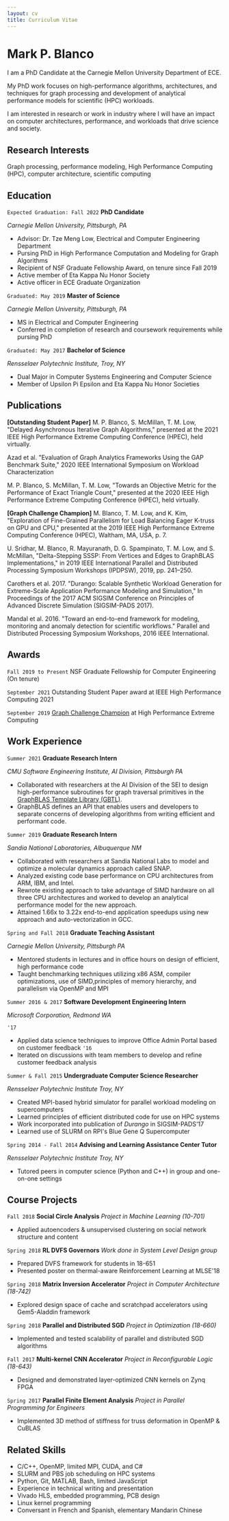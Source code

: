 ```yaml
---
layout: cv 
title: Curriculum Vitae
---
```

# Mark P. Blanco
I am a PhD Candidate at the Carnegie Mellon University Department of ECE.

My PhD work focuses on high-performance algorithms, architectures, and techniques for graph processing and development of analytical performance models for scientific (HPC) workloads.

I am interested in research or work in industry where I will have an impact on computer architectures, performance, and workloads that drive science and society.


## Research Interests
Graph processing, performance modeling, High Performance Computing (HPC), computer architecture, scientific computing


## Education

`Expected Graduation: Fall 2022`
__PhD Candidate__

*Carnegie Mellon University, Pittsburgh, PA*
<!-- `GPA: 3.92` -->
- Advisor: Dr. Tze Meng Low, Electrical and Computer Engineering Department
- Pursing PhD in High Performance Computation and Modeling for Graph Algorithms
- Recipient of NSF Graduate Fellowship Award, on tenure since Fall 2019
- Active member of Eta Kappa Nu Honor Society
- Active officer in ECE Graduate Organization

`Graduated: May 2019`
__Master of Science__

*Carnegie Mellon University, Pittsburgh, PA*
<!-- `GPA: 3.91` -->
- MS in Electrical and Computer Engineering
- Conferred in completion of research and coursework requirements while pursing PhD 

`Graduated: May 2017`
__Bachelor of Science__

*Rensselaer Polytechnic Institute, Troy, NY*
<!-- `GPA: 3.93` -->
- Dual Major in Computer Systems Engineering and Computer Science 
- Member of Upsilon Pi Epsilon and Eta Kappa Nu Honor Societies

## Publications
__\[Outstanding Student Paper\]__ M. P. Blanco, S. McMillan, T. M. Low, "Delayed Asynchronous Iterative Graph Algorithms," presented at the 2021 IEEE High Performance Extreme Computing Conference (HPEC), held virtually. 

Azad et al. "Evaluation of Graph Analytics Frameworks Using the GAP Benchmark Suite," 2020 IEEE International Symposium on Workload Characterization

M. P. Blanco, S. McMillan, T. M. Low, "Towards an Objective Metric for the Performance of Exact Triangle Count," presented at the 2020 IEEE High Performance Extreme Computing Conference (HPEC), held virtually.

__\[Graph Challenge Champion\]__ M. Blanco, T. M. Low, and K. Kim, "Exploration of Fine-Grained Parallelism for Load Balancing Eager K-truss on GPU and CPU," presented at the 2019 IEEE High Performance Extreme Computing Conference (HPEC), Waltham, MA, USA, p. 7.

U. Sridhar, M. Blanco, R. Mayuranath, D. G. Spampinato, T. M. Low, and S. McMillan, "Delta-Stepping SSSP: From Vertices and Edges to GraphBLAS Implementations," in 2019 IEEE International Parallel and Distributed Processing Symposium Workshops (IPDPSW), 2019, pp. 241–250.

Carothers et al. 2017. "Durango: Scalable Synthetic Workload Generation for Extreme-Scale Application Performance Modeling and Simulation," In Proceedings of the 2017 ACM SIGSIM Conference on Principles of Advanced Discrete Simulation (SIGSIM-PADS 2017).

Mandal et al. 2016. "Toward an end-to-end framework for modeling, monitoring and anomaly detection for scientific workflows." Parallel and Distributed Processing Symposium Workshops, 2016 IEEE International.

## Awards
`Fall 2019 to Present`
NSF Graduate Fellowship for Computer Engineering (On tenure)

`September 2021` 
Outstanding Student Paper award at IEEE High Performance Computing 2021

`September 2019`
[Graph Challenge Champion](https://graphchallenge.mit.edu/champions) at High Performance Extreme Computing

## Work Experience
`Summer 2021`
__Graduate Research Intern__

*CMU Software Engineering Institute, AI Division, Pittsburgh PA*

- Collaborated with researchers at the AI Division of the SEI to design high-performance subroutines for graph traversal primitives in the [GraphBLAS Template Library (GBTL)](https://github.com/cmu-sei/gbtl). 
- GraphBLAS defines an API that enables users and developers to separate concerns of developing algorithms from writing efficient and performant code.

`Summer 2019`
__Graduate Research Intern__

*Sandia National Laboratories, Albuquerque NM*

- Collaborated with researchers at Sandia National Labs to model and optimize
  a molecular dynamics approach called SNAP. 
- Analyzed existing code base performance on CPU architectures from ARM, IBM, and Intel. 
- Rewrote existing approach to take advantage of SIMD hardware on all three CPU architectures and worked to develop an analytical
performance model for the new approach. 
- Attained 1.66x to 3.22x end-to-end application speedups using new approach
  and auto-vectorization in GCC.


`Spring and Fall 2018`
__Graduate Teaching Assistant__

*Carnegie Mellon University, Pittsburgh PA*

- Mentored students in lectures and in office hours on design of efficient, high performance code
- Taught benchmarking techniques utilizing x86 ASM, compiler optimizations, use of SIMD,principles of memory hierarchy, and parallelism via OpenMP and MPI


`Summer 2016 & 2017`
__Software Development Engineering Intern__

*Microsoft Corporation, Redmond WA*

`'17`
- Applied data science techniques to improve Office Admin Portal based on customer feedback
`'16`
- Iterated on discussions with team members to develop and refine customer feedback analysis



`Summer & Fall 2015`
__Undergraduate Computer Science Researcher__

*Rensselaer Polytechnic Institute Troy, NY*

- Created MPI-based hybrid simulator for parallel workload modeling on supercomputers
- Learned principles of efficient distributed code for use on HPC systems
- Work incorporated into publication of *Durango* in SIGSIM-PADS'17
- Learned use of SLURM on RPI's Blue Gene Q Supercomputer


`Spring 2014 - Fall 2014`
__Advising and Learning Assistance Center Tutor__

*Rensselaer Polytechnic Institute Troy, NY*

 - Tutored peers in computer science (Python and C++) in group and one-on-one settings



## Course Projects
`Fall 2018`
__Social Circle Analysis__
*Project in Machine Learning (10-701)*
- Applied autoencoders & unsupervised clustering on social network structure and content

`Spring 2018`
__RL DVFS Governors__
*Work done in System Level Design group*
- Prepared DVFS framework for students in 18-651
- Presented poster on thermal-aware Reinforcement Learning at MLSE'18

`Spring 2018`
__Matrix Inversion Accelerator__
*Project in Computer Architecture (18-742)*
- Explored design space of cache and scratchpad accelerators using Gem5-Aladdin framework

`Spring 2018`
__Parallel and Distributed SGD__
*Project in Optimization (18-660)*
- Implemented and tested scalability of parallel and distributed SGD algorithms

`Fall 2017`
__Multi-kernel CNN Accelerator__
*Project in Reconfigurable Logic (18-643)*
- Designed and demonstrated layer-optimized CNN kernels on Zynq FPGA

`Spring 2017`
__Parallel Finite Element Analysis__
*Project in Parallel Programming for Engineers*
- Implemented 3D method of stiffness for truss deformation in OpenMP & CuBLAS

## Related Skills
- C/C++, OpenMP, limited MPI, CUDA, and C#
- SLURM and PBS job scheduling on HPC systems
- Python, Git, MATLAB, Bash, limited JavaScript
- Experience in technical writing and presentation
- Vivado HLS, embedded programming, PCB design
- Linux kernel programming
- Conversant in French and Spanish, elementary Mandarin Chinese

<!-- ### Footer

Last updated: December 2021 -->


